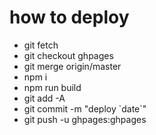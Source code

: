 # how to deploy
* git fetch
* git checkout ghpages
* git merge origin/master
* npm i
* npm run build
* git add -A
* git commit -m "deploy \`date\`"
* git push -u ghpages:ghpages
